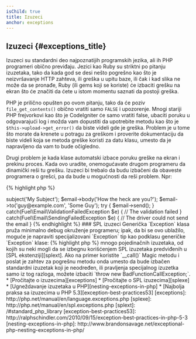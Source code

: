 ```yaml
---
isChild: true
title: Izuzeci
anchor: exceptions
---
```


## Izuzeci {#exceptions_title}

Izuzeci su standardni deo najpoznatijih programskih jezika, ali ih PHP programeri obično previđaju. Jezici kao Ruby su
striktni po pitanju izuzetaka, tako da kada god se desi nešto pogrešno kao što je neizvršavanje HTTP zahteva, ili greška
u upitu baze, ili čak i kad slika ne može da se pronađe, Ruby (ili gems koji se koriste) će izbaciti grešku na ekran što
će značiti da ćete u istom momentu saznati da postoji greška.

PHP je prilično opušten po ovom pitanju, tako da će poziv `file_get_contents()` obično vratiti samo `FALSE` i
upozorenje. Mnogi stariji PHP frejvorkovi kao što je CodeIgniter će samo vratiti false, ubaciti poruku u odgovarajući
log i možda vam dopustiti da upotrebite metodu kao što je `$this->upload->get_error()` da biste videli gde je greška.
Problem je u tome što morate da krenete u potragu za greškom i proverite dokumentaciju da biste videli koja se metoda
greške koristi za datu klasu, umesto da je napravljeno da vam to bude očigledno.

Drugi problem je kada klase automatski izbace poruku greške na ekran i prekinu proces. Kada ovo uradite, onemogućavate
drugom programeru da dinamički reši tu grešku. Izuzeci bi trebalo da budu izbačeni da obaveste programera o grešci, pa
da bude u mogućnosti da reši problem. Npr:

{% highlight php %}
<?php
$email = new Fuel\Email;
$email->subject('My Subject');
$email->body('How the heck are you?');
$email->to('guy@example.com', 'Some Guy');

try
{
    $email->send();
}
catch(Fuel\Email\ValidationFailedException $e)
{
    // The validation failed
}
catch(Fuel\Email\SendingFailedException $e)
{
    // The driver could not send the email
}
{% endhighlight %}

### SPL izuzeci

Generička `Exception` klasa pruža minimalno debug okruženje programeru; ipak, da bi se ovo ublažilo, moguće je napraviti
specijalizovani `Exception` tip kao podklasu generičke `Exception` klase:

{% highlight php %}
<?php
class ValidationException extends Exception {}
{% endhighlight %}

To znači da možete dodati više catch blokova i rešavati različite izuzetke pojedinačno. Ovo može dovesti do stvaranja
<em>mnogo</em> pojedinačnih izuzetaka, od kojih su neki mogli da se izbegnu korišćenjem SPL izuzetaka predviđenih u
[SPL ekstenziji][splext].

Ako na primer koristite `__call()` Magic metodu i poslat je zahtev za pogrešnu metodu onda umesto da bude izbačen
standardni izuzetak koji je neodređen, ili pravljenja specijalnog izuzetka samo iz tog razloga, možete izbaciti
`throw new BadFunctionCallException;`.

* [Pročitajte o izuzecima][exceptions]
* [Pročitajte o SPL izuzecima][splexe]
* [Ugneždavanje izuzetaka u PHP][nesting-exceptions-in-php]
* [Najbolja praksa sa izuzecima u PHP 5.3][exception-best-practices53]

[exceptions]: http://php.net/manual/en/language.exceptions.php
[splexe]: http://php.net/manual/en/spl.exceptions.php
[splext]: /#standard_php_library
[exception-best-practices53]: http://ralphschindler.com/2010/09/15/exception-best-practices-in-php-5-3
[nesting-exceptions-in-php]: http://www.brandonsavage.net/exceptional-php-nesting-exceptions-in-php/
